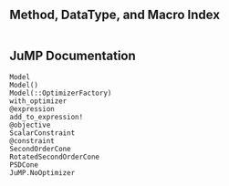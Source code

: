 ## Method, DataType, and Macro Index
```@index
```

## JuMP Documentation
```@docs
Model
Model()
Model(::OptimizerFactory)
with_optimizer
@expression
add_to_expression!
@objective
ScalarConstraint
@constraint
SecondOrderCone
RotatedSecondOrderCone
PSDCone
JuMP.NoOptimizer
```

